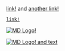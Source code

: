 [link!](http://example.com) and [another link!](/tests/)

[`link!`](http://example.com)

[![MD Logo!](http://parsedown.org/md.png)](http://example.com)

[![MD Logo!](http://parsedown.org/md.png) and text](http://example.com)